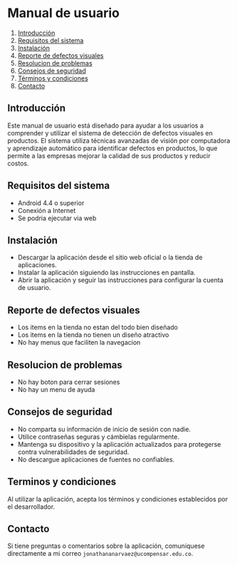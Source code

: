 # Manual de usuario

1. [Introducción](#introduccion)
2. [Requisitos del sistema](#requisitos-del-sistema)
3. [Instalación](#instalacion)
4. [Reporte de defectos visuales](#reporte-de-defectos-visuales)
5. [Resolucion de problemas](#resolucion-de-problemas)
6. [Consejos de seguridad](#consejos-de-seguridad)
7. [Términos y condiciones](#terminos-y-condiciones)
8. [Contacto](#contacto)

## Introducción

Este manual de usuario está diseñado para ayudar a los usuarios a comprender y utilizar el sistema
de detección de defectos visuales en productos. El sistema utiliza técnicas avanzadas de visión por
computadora y aprendizaje automático para identificar defectos en productos, lo que permite a las
empresas mejorar la calidad de sus productos y reducir costos.

## Requisitos del sistema
- Android 4.4 o superior
- Conexión a Internet
- Se podria ejecutar via web

## Instalación
- Descargar la aplicación desde el sitio web oficial o la tienda de aplicaciones.
- Instalar la aplicación siguiendo las instrucciones en pantalla.
- Abrir la aplicación y seguir las instrucciones para configurar la cuenta de usuario.

## Reporte de defectos visuales
- Los items en la tienda no estan del todo bien diseñado
- Los items en la tienda no tienen un diseño atractivo
- No hay menus que faciliten la navegacion

## Resolucion de problemas
- No hay boton para cerrar sesiones
- No hay un menu de ayuda

## Consejos de seguridad
- No comparta su información de inicio de sesión con nadie.
- Utilice contraseñas seguras y cámbielas regularmente.
- Mantenga su dispositivo y la aplicación actualizados para protegerse contra vulnerabilidades de seguridad.
- No descargue aplicaciones de fuentes no confiables.

## Terminos y condiciones
Al utilizar la aplicación, acepta los términos y condiciones establecidos por el desarrollador. 

## Contacto
Si tiene preguntas o comentarios sobre la aplicación, comuniquese directamente a mi correo `jonathananarvaez@ucompensar.edu.co`.

